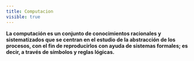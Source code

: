 ```yaml
---
title: Computacion
visible: true
---
```


**La computación es un conjunto de conocimientos racionales y sistematizados que se centran en el estudio de la abstracción de los procesos, con el fin de reproducirlos con ayuda de sistemas formales; es decir, a través de símbolos y reglas lógicas.**